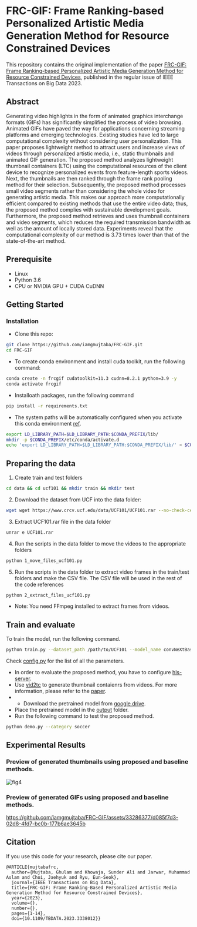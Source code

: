 # FRC-GIF: Frame Ranking-based Personalized Artistic Media Generation Method for Resource Constrained Devices

This repository contains the original implementation of the paper [FRC-GIF: Frame Ranking-based Personalized Artistic Media Generation Method for Resource Constrained Devices]([https://ieeexplore.ieee.org/document/](https://ieeexplore.ieee.org/document/10336393)), published in the regular issue of IEEE Transactions on Big Data 2023.

## Abstract
Generating video highlights in the form of animated graphics interchange formats (GIFs) has significantly simplified the process of video browsing. Animated GIFs have paved the way for applications concerning streaming platforms and emerging technologies. Existing studies have led to large computational complexity without considering user personalization. This paper proposes lightweight method to attract users and increase views of videos through personalized artistic media, i.e., static thumbnails and animated GIF generation. The proposed method analyzes lightweight thumbnail containers (LTC) using the computational resources of the client device to recognize personalized events from feature-length sports videos. Next, the thumbnails are then ranked through the frame rank pooling method for their selection. Subsequently, the proposed method processes small video segments rather than considering the whole video for generating artistic media. This makes our approach more computationally efficient compared to existing methods that use the entire video data; thus, the proposed method complies with sustainable development goals. Furthermore, the proposed method retrieves and uses thumbnail containers and video segments, which reduces the required transmission bandwidth as well as the amount of locally stored data. Experiments reveal that the computational complexity of our method is 3.73 times lower than that of the state-of-the-art method.



## Prerequisite
- Linux
- Python 3.6
- CPU or NVIDIA GPU + CUDA CuDNN

## Getting Started
### Installation
- Clone this repo:
```bash
git clone https://github.com/iamgmujtaba/FRC-GIF.git
cd FRC-GIF

```
- To create conda environment and install cuda toolkit, run the following command:
```bash
conda create -n frcgif cudatoolkit=11.3 cudnn=8.2.1 python=3.9 -y
conda activate frcgif
```
- Installoath packages, run the following command 
```bash
pip install -r requirements.txt
```

- The system paths will be automatically configured when you activate this conda environment [ref](https://www.tensorflow.org/install/pip).

```bash
export LD_LIBRARY_PATH=$LD_LIBRARY_PATH:$CONDA_PREFIX/lib/
mkdir -p $CONDA_PREFIX/etc/conda/activate.d
echo 'export LD_LIBRARY_PATH=$LD_LIBRARY_PATH:$CONDA_PREFIX/lib/' > $CONDA_PREFIX/etc/conda/activate.d/env_vars.sh
```

## Preparing the data
1. Create train and test folders
```bash
cd data && cd ucf101 && mkdir train && mkdir test
```

2. Download the dataset from UCF into the data folder:
```bash
wget wget https://www.crcv.ucf.edu/data/UCF101/UCF101.rar --no-check-certificate
```

3. Extract UCF101.rar file in the data folder
```bash
unrar e UCF101.rar
```

4.  Run the scripts in the data folder to move the videos to the appropriate folders
```bash
python 1_move_files_ucf101.py 
```

5. Run the scripts in the data folder to extract video frames in the train/test folders and make the CSV file. The CSV file will be used in the rest of the code references
```bash
python 2_extract_files_ucf101.py
```

- Note: You need FFmpeg installed to extract frames from videos. 

## Train and evaluate
To train the model, run the following command.

```bash
python train.py --dataset_path /path/to/UCF101 --model_name convNeXtBase --batch_size 32 --epochs 1000 --learning_rate 0.001 --num_classes 101 --save_model_path /path/to/save/model
```
Check [config.py](config.py) for the list of all the parameters.

- In order to evaluate the proposed method, you have to configure [hls-server](https://github.com/iamgmujtaba/hls-server).
- Use [vid2tc](https://github.com/iamgmujtaba/vid2tc) to generate thumbnail contaienrs from videos. For more information, please refer to the [paper](https://ieeexplore.ieee.org/document/9902992).
- - Download the pretrained model from [google drive](https://drive.google.com/drive/folders/1jZeBNrdhs8tOwgu8EiErW68Ul3rOEmtV?usp=sharing).
- Place the pretrained model in the [output](output) folder.
- Run the following command to test the proposed method.

```bash
python demo.py --category soccer 
```

## Experimental Results
### Preview of generated thumbnails using proposed and baseline methods.
![fig4](https://github.com/iamgmujtaba/FRC-GIF/assets/33286377/43d513bd-169f-44a2-b618-7166505bba7d)

### Preview of generated GIFs using proposed and baseline methods.
https://github.com/iamgmujtaba/FRC-GIF/assets/33286377/d085f7d3-02d8-4fd7-bc0b-177b6ae3645b



## Citation
If you use this code for your research, please cite our paper.
```
@ARTICLE{mujtabafrc,
  author={Mujtaba, Ghulam and Khowaja, Sunder Ali and Jarwar, Muhammad Aslam and Choi, Jaehyuk and Ryu, Eun-Seok},
  journal={IEEE Transactions on Big Data}, 
  title={FRC-GIF: Frame Ranking-Based Personalized Artistic Media Generation Method for Resource Constrained Devices}, 
  year={2023},
  volume={},
  number={},
  pages={1-14},
  doi={10.1109/TBDATA.2023.3338012}} 
```


